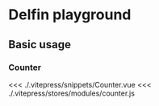 <script setup>
import CounterSnippets from './.vitepress/snippets/Counter.vue'
</script>

# Delfin playground

## Basic usage

### Counter
<CounterSnippets />
<<< ./.vitepress/snippets/Counter.vue
<<< ./.vitepress/stores/modules/counter.js

##

